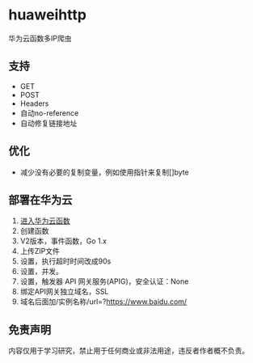 # huaweihttp
华为云函数多IP爬虫

## 支持
* GET
* POST
* Headers
* 自动no-reference
* 自动修复链接地址

## 优化
* 减少没有必要的复制变量，例如使用指针来复制[]byte

## 部署在华为云
1. [进入华为云函数](https://console.huaweicloud.com/functiongraph)
2. 创建函数
3. V2版本，事件函数，Go 1.x
4. 上传ZIP文件
5. 设置，执行超时时间改成90s
6. 设置，并发。
7. 设置，触发器	API 网关服务(APIG)，安全认证：None
8. 绑定API网关独立域名，SSL
9. 域名后面加/实例名称/url=?https://www.baidu.com/

## 免责声明
内容仅用于学习研究，禁止用于任何商业或非法用途，违反者作者概不负责。
